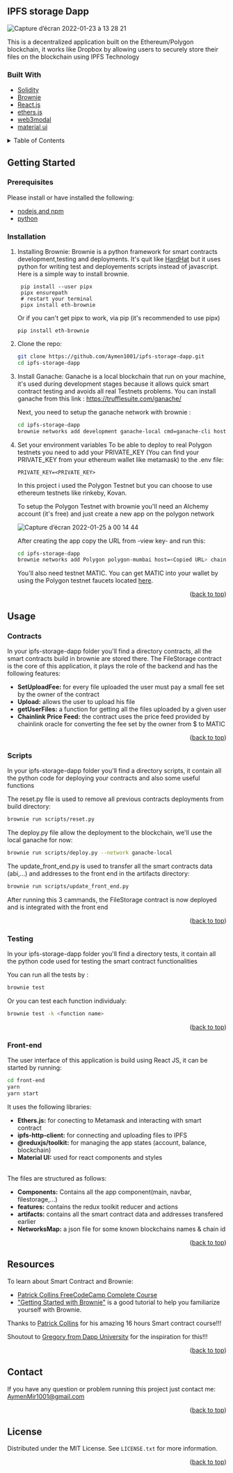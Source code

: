 <div id="top"></div>

<!-- ABOUT THE PROJECT -->
## IPFS storage Dapp


![Capture d’écran 2022-01-23 à 13 28 21](https://user-images.githubusercontent.com/83681204/150874956-c01456cf-0390-42b8-b72c-37bf5471aa17.png)


This is a decentralized application built on the Ethereum/Polygon blockchain, it works like Dropbox by allowing users to securely store their files on the blockchain using IPFS Technology

### Built With

* [Solidity](https://docs.soliditylang.org/)
* [Brownie](https://eth-brownie.readthedocs.io)
* [React.js](https://reactjs.org/)
* [ethers.js](https://docs.ethers.io/v5/)
* [web3modal](https://github.com/Web3Modal/web3modal)
* [material ui](https://mui.com/getting-started/installation/)


<details>
  <summary>Table of Contents</summary>
  <ol>
    <li>
      <a href="#getting-started">Getting Started</a>
      <ul>
        <li><a href="#prerequisites">Prerequisites</a></li>
        <li><a href="#installation">Installation</a></li>
      </ul>
    </li>
    <li>
      <a href="#usage">Usage</a>
      <ul>
        <li><a href="#contracts">Contracts</a></li>
        <li><a href="#scripts">Scripts</a></li>
        <li><a href="#testing">Testing</a></li>
        <li><a href="#front-end">Front End</a></li>
      </ul>
    </li>
    <li><a href="#resources">Resources</a></li>
    <li><a href="#contact">Contact</a></li>
    <li><a href="#license">License</a></li>
  </ol>
</details>


<!-- GETTING STARTED -->
## Getting Started

### Prerequisites

Please install or have installed the following:
* [nodejs and npm](https://nodejs.org/en/download/) 
* [python](https://www.python.org/downloads/)

### Installation

1. Installing Brownie: Brownie is a python framework for smart contracts development,testing and deployments. It's quit like [HardHat](https://hardhat.org) but it uses python for writing test and deployements scripts instead of javascript.
   Here is a simple way to install brownie.
   ```
    pip install --user pipx
    pipx ensurepath
    # restart your terminal
    pipx install eth-brownie
   ```
   Or if you can't get pipx to work, via pip (it's recommended to use pipx)
    ```
    pip install eth-brownie
    ```
   
3. Clone the repo:
   ```sh
   git clone https://github.com/Aymen1001/ipfs-storage-dapp.git
   cd ipfs-storage-dapp
   ```
3. Install Ganache:
   Ganache is a local blockchain that run on your machine, it's used during development stages because it allows quick smart contract testing and avoids all real         Testnets problems. 
   You can install ganache from this link : https://trufflesuite.com/ganache/
   
   Next, you need to setup the ganache network with brownie :
   ```sh
   cd ipfs-storage-dapp
   brownie networks add development ganache-local cmd=ganache-cli host=http://127.0.0.1 accounts=10 mnemonic=brownie port=8545
   ```
4. Set your environment variables
   To be able to deploy to real Polygon testnets you need to add your PRIVATE_KEY (You can find your PRIVATE_KEY from your ethereum wallet like metamask) to the .env file:
   ```
   PRIVATE_KEY=<PRIVATE_KEY>
   ```
   In this project i used the Polygon Testnet but you can choose to use ethereum testnets like rinkeby, Kovan.
   
   To setup the Polygon Testnet with brownie you'll need an Alchemy account (it's free) and just create a new app on the polygon network
   
   ![Capture d’écran 2022-01-25 à 00 14 44](https://user-images.githubusercontent.com/83681204/150881084-9b60349e-def0-44d2-bbb2-8ca7e27157c7.png)
   
   
   After creating the app copy the URL from -view key- and run this: 
   ```sh
   cd ipfs-storage-dapp
   brownie networks add Polygon polygon-mumbai host=<Copied URL> chainid=80001 name="Mumbai Testnet (Alchemy)"
   ```
   
   You'll also need testnet MATIC. You can get MATIC into your wallet by using the Polygon testnet faucets located [here](https://faucet.polygon.technology). 


<p align="right">(<a href="#top">back to top</a>)</p>



<!-- USAGE EXAMPLES -->
## Usage

### Contracts

   In your ipfs-storage-dapp folder you'll find a directory contracts, all the smart contracts build in brownie are stored there. The FileStorage contract is the core of this application, it plays the role of the backend and has the following features:

  <ul>
    <li><b>SetUploadFee:</b> for every file uploaded the user must pay a small fee set by the owner of the contract</li>
    <li><b>Upload:</b> allows the user to upload his file </li>
    <li><b>getUserFiles:</b> a function for getting all the files uploaded by a given user </li>
    <li><b>Chainlink Price Feed:</b> the contract uses the price feed provided by chainlink oracle for converting the fee set by the owner from $ to MATIC    </li>   
  </ul>

<p align="right">(<a href="#top">back to top</a>)</p>
    
### Scripts

   In your ipfs-storage-dapp folder you'll find a directory scripts, it contain all the python code for deploying your contracts and also some useful functions

   The reset.py file is used to remove all previous contracts deployments from build directory:
   ```sh
   brownie run scripts/reset.py
   ```
   The deploy.py file allow the deployment to the blockchain, we'll use the local ganache for now:
   ```sh
   brownie run scripts/deploy.py --network ganache-local
   ```
   The update_front_end.py is used to transfer all the smart contracts data (abi,...) and addresses to the front end in the artifacts directory:
   ```sh
   brownie run scripts/update_front_end.py
   ```
   
   After running this 3 cammands, the FileStorage contract is now deployed and is integrated with the front end
   
 <p align="right">(<a href="#top">back to top</a>)</p>
  
 ### Testing

   In your ipfs-storage-dapp folder you'll find a directory tests, it contain all the python code used for testing the smart contract functionalities
   
   You can run all the tests by :
   ```sh
   brownie test
   ```
   Or you can test each function individualy:
   ```sh
   brownie test -k <function name>
   ```
   
<p align="right">(<a href="#top">back to top</a>)</p>
   
### Front-end
   
   The user interface of this application is build using React JS, it can be started by running: 
   ```sh
   cd front-end
   yarn
   yarn start
   ```
   It uses the following libraries:
      <ul>
        <li><b>Ethers.js:</b> for conecting to Metamask and interacting with smart contract</li>
        <li><b>ipfs-http-client:</b> for connecting  and uploading files to IPFS </li>
        <li><b>@reduxjs/toolkit:</b> for managing the app states (account, balance, blockchain) </li>
        <li><b>Material UI:</b> used for react components and styles </li>    
      </ul>
      
   The files are structured as follows:
    <ul>
      <li><b>Components:</b> Contains all the app component(main, navbar, filestorage,...) </li>
      <li><b>features:</b> contains the redux toolkit reducer and actions </li>
      <li><b>artifacts:</b> contains all the smart contract data and addresses transfered earlier </li>
      <li><b>NetworksMap:</b> a json file for some known blockchains names & chain id </li> 
    </ul>
   
<p align="right">(<a href="#top">back to top</a>)</p>


<!-- Resources -->
## Resources

To learn about Smart Contract and Brownie:

  * [Patrick Collins FreeCodeCamp Complete Course](https://youtu.be/M576WGiDBdQ)
  * ["Getting Started with Brownie"](https://iamdefinitelyahuman.medium.com/getting-started-with-brownie-part-1-9b2181f4cb99) is a good tutorial to help you familiarize yourself with Brownie.


Thanks to [Patrick Collins](https://github.com/PatrickAlphaC) for his amazing 16 hours Smart contract course!!!

Shoutout to [Gregory from Dapp University](https://youtu.be/1KwaUyjLa4Q) for the inspiration for this!!!

<p align="right">(<a href="#top">back to top</a>)</p>


<!-- Contact -->
## Contact

If you have any question or problem running this project just contact me: AymenMir1001@gmail.com

<p align="right">(<a href="#top">back to top</a>)</p>


<!-- LICENSE -->
## License

Distributed under the MIT License. See `LICENSE.txt` for more information.

<p align="right">(<a href="#top">back to top</a>)</p>






